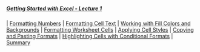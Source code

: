 <!--![Power-USER-Mastering-MS-Excel-Banner.jpg](/images/Power-USER-Mastering-MS-Excel-Banner.jpg)-->
##### [Getting Started with Excel - Lecture 1](pages/m01)

| [Formatting Numbers](/pages/m01#formatting-numbers)
| [Formatting Cell Text](/pages/m01.html#formatting-cell-text)
| [Working with Fill Colors and Backgrounds](/pages/m01.html#working-with-fill-colors-and-backgrounds)
| [Formatting Worksheet Cells](/pages/m01.html#formatting-worksheet-cells)
| [Applying Cell Styles](/pages/m01.html#applying-cell-styles)
| [Copying and Pasting Formats](/pages/m01.html#copying-and-pasting-formats)
| [Highlighting Cells with Conditional Formats](/pages/m01.html#highlighting-cells-with-conditional-formats)
| [Summary](/pages/m01.html#summary)
